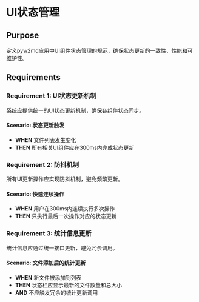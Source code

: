 # UI状态管理

## Purpose

定义pyw2md应用中UI组件状态管理的规范，确保状态更新的一致性、性能和可维护性。

## Requirements

### Requirement 1: UI状态更新机制

系统应提供统一的UI状态更新机制，确保各组件状态同步。

#### Scenario: 状态更新触发
- **WHEN** 文件列表发生变化
- **THEN** 所有相关UI组件应在300ms内完成状态更新

### Requirement 2: 防抖机制

所有UI更新操作应实现防抖机制，避免频繁更新。

#### Scenario: 快速连续操作
- **WHEN** 用户在300ms内连续执行多次操作
- **THEN** 只执行最后一次操作对应的状态更新

### Requirement 3: 统计信息更新

统计信息应通过统一接口更新，避免冗余调用。

#### Scenario: 文件添加后的统计更新
- **WHEN** 新文件被添加到列表
- **THEN** 状态栏应显示最新的文件数量和总大小
- **AND** 不应触发冗余的统计更新调用